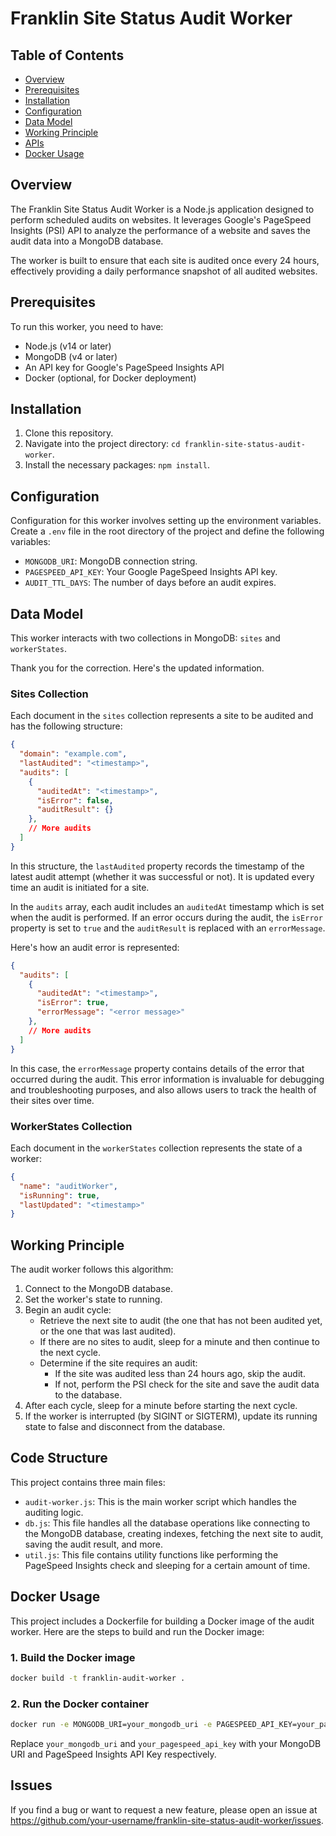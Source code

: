 # Franklin Site Status Audit Worker

## Table of Contents
- [Overview](#overview)
- [Prerequisites](#prerequisites)
- [Installation](#installation)
- [Configuration](#configuration)
- [Data Model](#data-model)
- [Working Principle](#working-principle)
- [APIs](#apis)
- [Docker Usage](#docker-usage)

## Overview

The Franklin Site Status Audit Worker is a Node.js application designed to perform scheduled audits on websites. It leverages Google's PageSpeed Insights (PSI) API to analyze the performance of a website and saves the audit data into a MongoDB database.

The worker is built to ensure that each site is audited once every 24 hours, effectively providing a daily performance snapshot of all audited websites.

## Prerequisites

To run this worker, you need to have:
- Node.js (v14 or later)
- MongoDB (v4 or later)
- An API key for Google's PageSpeed Insights API
- Docker (optional, for Docker deployment)

## Installation

1. Clone this repository.
2. Navigate into the project directory: `cd franklin-site-status-audit-worker`.
3. Install the necessary packages: `npm install`.

## Configuration

Configuration for this worker involves setting up the environment variables. Create a `.env` file in the root directory of the project and define the following variables:

- `MONGODB_URI`: MongoDB connection string.
- `PAGESPEED_API_KEY`: Your Google PageSpeed Insights API key.
- `AUDIT_TTL_DAYS`: The number of days before an audit expires.

## Data Model

This worker interacts with two collections in MongoDB: `sites` and `workerStates`.

Thank you for the correction. Here's the updated information.

### Sites Collection

Each document in the `sites` collection represents a site to be audited and has the following structure:

```json
{
  "domain": "example.com",
  "lastAudited": "<timestamp>",
  "audits": [
    {
      "auditedAt": "<timestamp>",
      "isError": false,
      "auditResult": {}
    },
    // More audits
  ]
}
```

In this structure, the `lastAudited` property records the timestamp of the latest audit attempt (whether it was successful or not). It is updated every time an audit is initiated for a site.

In the `audits` array, each audit includes an `auditedAt` timestamp which is set when the audit is performed. If an error occurs during the audit, the `isError` property is set to `true` and the `auditResult` is replaced with an `errorMessage`.

Here's how an audit error is represented:

```json
{
  "audits": [
    {
      "auditedAt": "<timestamp>",
      "isError": true,
      "errorMessage": "<error message>"
    },
    // More audits
  ]
}
```

In this case, the `errorMessage` property contains details of the error that occurred during the audit. This error information is invaluable for debugging and troubleshooting purposes, and also allows users to track the health of their sites over time.

### WorkerStates Collection

Each document in the `workerStates` collection represents the state of a worker:

```json
{
  "name": "auditWorker",
  "isRunning": true,
  "lastUpdated": "<timestamp>"
}
```

## Working Principle

The audit worker follows this algorithm:

1. Connect to the MongoDB database.
2. Set the worker's state to running.
3. Begin an audit cycle:
    - Retrieve the next site to audit (the one that has not been audited yet, or the one that was last audited).
    - If there are no sites to audit, sleep for a minute and then continue to the next cycle.
    - Determine if the site requires an audit:
        - If the site was audited less than 24 hours ago, skip the audit.
        - If not, perform the PSI check for the site and save the audit data to the database.
4. After each cycle, sleep for a minute before starting the next cycle.
5. If the worker is interrupted (by SIGINT or SIGTERM), update its running state to false and disconnect from the database.

## Code Structure

This project contains three main files:

- `audit-worker.js`: This is the main worker script which handles the auditing logic.
- `db.js`: This file handles all the database operations like connecting to the MongoDB database, creating indexes, fetching the next site to audit, saving the audit result, and more.
- `util.js`: This file contains utility functions like performing the PageSpeed Insights check and sleeping for a certain amount of time.

## Docker Usage

This project includes a Dockerfile for building a Docker image of the audit worker. Here are the steps to build and run the Docker image:

### 1. Build the Docker image
```sh
docker build -t franklin-audit-worker .
```

### 2. Run the Docker container
```sh
docker run -e MONGODB_URI=your_mongodb_uri -e PAGESPEED_API_KEY=your_pagespeed_api_key franklin-audit-worker
```

Replace `your_mongodb_uri` and `your_pagespeed_api_key` with your MongoDB URI and PageSpeed Insights API Key respectively.

## Issues

If you find a bug or want to request a new feature, please open an issue at https://github.com/your-username/franklin-site-status-audit-worker/issues.
